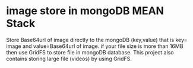 # image store in mongoDB MEAN Stack
Store Base64url of image directly to the mongoDB (key,value) that is key= image and value=Base64url of image.
if your file size is more than 16MB then use GridFS to store file in mongoDB database.
This project also contains storing large file (videos) by using GridFS.
